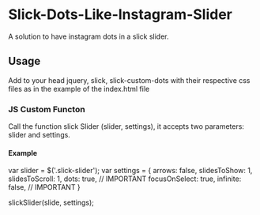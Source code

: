 # Slick-Dots-Like-Instagram-Slider
A solution to have instagram dots in a slick slider.

## Usage
Add to your head jquery, slick, slick-custom-dots with their respective css files as in the example of the index.html file

### JS Custom Functon
Call the function slick Slider (slider, settings), it accepts two parameters: slider and settings.

#### Example
var slider = $('.slick-slider');
var settings = {
        arrows: false,
        slidesToShow: 1,
        slidesToScroll: 1,
        dots: true, // IMPORTANT
        focusOnSelect: true,
        infinite: false, // IMPORTANT
    }

slickSlider(slide, settings);